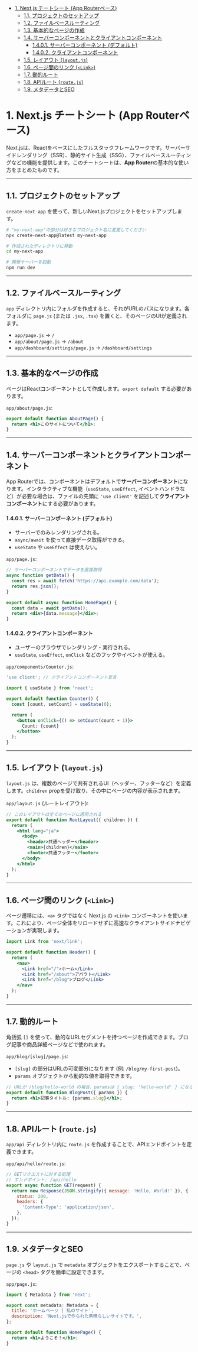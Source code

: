 - [1. Next.js チートシート (App Routerベース)](#1-nextjs-チートシート-app-routerベース)
  - [1.1. プロジェクトのセットアップ](#11-プロジェクトのセットアップ)
  - [1.2. ファイルベースルーティング](#12-ファイルベースルーティング)
  - [1.3. 基本的なページの作成](#13-基本的なページの作成)
  - [1.4. サーバーコンポーネントとクライアントコンポーネント](#14-サーバーコンポーネントとクライアントコンポーネント)
      - [1.4.0.1. サーバーコンポーネント (デフォルト)](#1401-サーバーコンポーネント-デフォルト)
      - [1.4.0.2. クライアントコンポーネント](#1402-クライアントコンポーネント)
  - [1.5. レイアウト (`layout.js`)](#15-レイアウト-layoutjs)
  - [1.6. ページ間のリンク (`<Link>`)](#16-ページ間のリンク-link)
  - [1.7. 動的ルート](#17-動的ルート)
  - [1.8. APIルート (`route.js`)](#18-apiルート-routejs)
  - [1.9. メタデータとSEO](#19-メタデータとseo)


# 1. Next.js チートシート (App Routerベース)

Next.jsは、Reactをベースにしたフルスタックフレームワークです。サーバーサイドレンダリング（SSR）、静的サイト生成（SSG）、ファイルベースルーティングなどの機能を提供します。このチートシートは、**App Router**の基本的な使い方をまとめたものです。

---

## 1.1. プロジェクトのセットアップ

`create-next-app` を使って、新しいNext.jsプロジェクトをセットアップします。

```bash
# "my-next-app"の部分は好きなプロジェクト名に変更してください
npx create-next-app@latest my-next-app

# 作成されたディレクトリに移動
cd my-next-app

# 開発サーバーを起動
npm run dev
```

---

## 1.2. ファイルベースルーティング

`app` ディレクトリ内にフォルダを作成すると、それがURLのパスになります。各フォルダに `page.js` (または `.jsx`, `.tsx`) を置くと、そのページのUIが定義されます。

- `app/page.js` → `/`
- `app/about/page.js` → `/about`
- `app/dashboard/settings/page.js` → `/dashboard/settings`

---

## 1.3. 基本的なページの作成

ページはReactコンポーネントとして作成します。`export default` する必要があります。

`app/about/page.js`:
```jsx
export default function AboutPage() {
  return <h1>このサイトについて</h1>;
}
```

---

## 1.4. サーバーコンポーネントとクライアントコンポーネント

App Routerでは、コンポーネントはデフォルトで**サーバーコンポーネント**になります。インタラクティブな機能（`useState`, `useEffect`, イベントハンドラなど）が必要な場合は、ファイルの先頭に `'use client'` を記述して**クライアントコンポーネント**にする必要があります。

#### 1.4.0.1. サーバーコンポーネント (デフォルト)
- サーバーでのみレンダリングされる。
- `async/await` を使って直接データ取得ができる。
- `useState` や `useEffect` は使えない。

`app/page.js`:
```jsx
// サーバーコンポーネントでデータを直接取得
async function getData() {
  const res = await fetch('https://api.example.com/data');
  return res.json();
}

export default async function HomePage() {
  const data = await getData();
  return <div>{data.message}</div>;
}
```

#### 1.4.0.2. クライアントコンポーネント
- ユーザーのブラウザでレンダリング・実行される。
- `useState`, `useEffect`, `onClick` などのフックやイベントが使える。

`app/components/Counter.js`:
```jsx
'use client'; // クライアントコンポーネント宣言

import { useState } from 'react';

export default function Counter() {
  const [count, setCount] = useState(0);

  return (
    <button onClick={() => setCount(count + 1)}>
      Count: {count}
    </button>
  );
}
```

---

## 1.5. レイアウト (`layout.js`)

`layout.js` は、複数のページで共有されるUI（ヘッダー、フッターなど）を定義します。`children` propを受け取り、その中にページの内容が表示されます。

`app/layout.js` (ルートレイアウト):
```jsx
// このレイアウトは全てのページに適用される
export default function RootLayout({ children }) {
  return (
    <html lang="ja">
      <body>
        <header>共通ヘッダー</header>
        <main>{children}</main>
        <footer>共通フッター</footer>
      </body>
    </html>
  );
}
```

---

## 1.6. ページ間のリンク (`<Link>`)

ページ遷移には、`<a>` タグではなく Next.js の `<Link>` コンポーネントを使います。これにより、ページ全体をリロードせずに高速なクライアントサイドナビゲーションが実現します。

```jsx
import Link from 'next/link';

export default function Header() {
  return (
    <nav>
      <Link href="/">ホーム</Link>
      <Link href="/about">アバウト</Link>
      <Link href="/blog">ブログ</Link>
    </nav>
  );
}
```

---

## 1.7. 動的ルート

角括弧 `[]` を使って、動的なURLセグメントを持つページを作成できます。ブログ記事や商品詳細ページなどで使われます。

`app/blog/[slug]/page.js`:
- `[slug]` の部分はURLの可変部分になります (例: `/blog/my-first-post`)。
- `params` オブジェクトから動的な値を取得できます。

```jsx
// URLが /blog/hello-world の場合、paramsは { slug: 'hello-world' } になる
export default function BlogPost({ params }) {
  return <h1>記事タイトル: {params.slug}</h1>;
}
```

---

## 1.8. APIルート (`route.js`)

`app/api` ディレクトリ内に `route.js` を作成することで、APIエンドポイントを定義できます。

`app/api/hello/route.js`:
```js
// GETリクエストに対する処理
// エンドポイント: /api/hello
export async function GET(request) {
  return new Response(JSON.stringify({ message: 'Hello, World!' }), {
    status: 200,
    headers: {
      'Content-Type': 'application/json',
    },
  });
}
```

---

## 1.9. メタデータとSEO

`page.js` や `layout.js` で `metadata` オブジェクトをエクスポートすることで、ページの `<head>` タグを簡単に設定できます。

`app/page.js`:
```jsx
import { Metadata } from 'next';

export const metadata: Metadata = {
  title: 'ホームページ | 私のサイト',
  description: 'Next.jsで作られた素晴らしいサイトです。',
};

export default function HomePage() {
  return <h1>ようこそ！</h1>;
}
```

